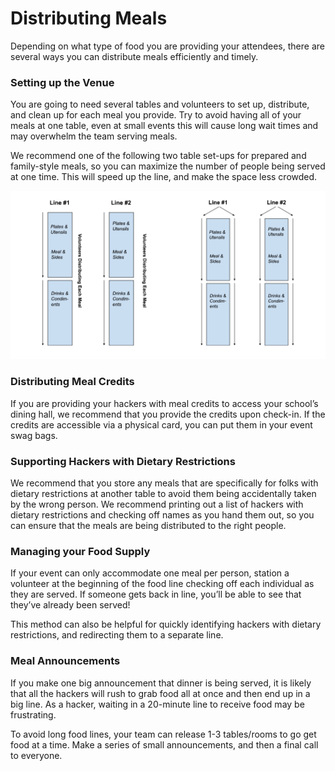 # Distributing Meals

Depending on what type of food you are providing your attendees, there are several ways you can distribute meals efficiently and timely.

### Setting up the Venue&#x20;

You are going to need several tables and volunteers to set up, distribute, and clean up for each meal you provide. Try to avoid having all of your meals at one table, even at small events this will cause long wait times and may overwhelm the team serving meals.

We recommend one of the following two table set-ups for prepared and family-style meals, so you can maximize the number of people being served at one time. This will speed up the line, and make the space less crowded.

![Recommended table setups for food distribution](<../../.gitbook/assets/Screen Shot 2022-07-14 at 2.31.13 PM.png>)

### Distributing Meal Credits&#x20;

If you are providing your hackers with meal credits to access your school’s dining hall, we recommend that you provide the credits upon check-in. If the credits are accessible via a physical card, you can put them in your event swag bags.

### Supporting Hackers with Dietary Restrictions

We recommend that you store any meals that are specifically for folks with dietary restrictions at another table to avoid them being accidentally taken by the wrong person. We recommend printing out a list of hackers with dietary restrictions and checking off names as you hand them out, so you can ensure that the meals are being distributed to the right people.

### Managing your Food Supply

If your event can only accommodate one meal per person, station a volunteer at the beginning of the food line checking off each individual as they are served. If someone gets back in line, you’ll be able to see that they’ve already been served!

This method can also be helpful for quickly identifying hackers with dietary restrictions, and redirecting them to a separate line.

### Meal Announcements

If you make one big announcement that dinner is being served, it is likely that all the hackers will rush to grab food all at once and then end up in a big line. As a hacker, waiting in a 20-minute line to receive food may be frustrating.

To avoid long food lines, your team can release 1-3 tables/rooms to go get food at a time. Make a series of small announcements, and then a final call to everyone.
